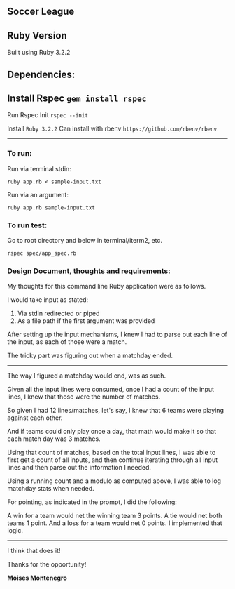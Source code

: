 ## Soccer League

## Ruby Version
Built using Ruby 3.2.2

## Dependencies:

Install Rspec
`gem install rspec`
---

Run Rspec Init
`rspec --init`

Install `Ruby 3.2.2`
Can install with rbenv
`https://github.com/rbenv/rbenv`

---


### To run:

Run via terminal stdin:

`ruby app.rb < sample-input.txt`

Run via an argument:

`ruby app.rb sample-input.txt`


### To run test:
Go to root directory and below in terminal/iterm2, etc.

`rspec spec/app_spec.rb`



### Design Document, thoughts and requirements:

My thoughts for this command line Ruby application were as follows.

I would take input as stated:
1. Via stdin redirected or piped
2. As a file path if the first argument was provided

After setting up the input mechanisms, I knew I had to parse out each line of the input, as each of those were a match.

The tricky part was figuring out when a matchday ended.

---

The way I figured a matchday would end, was as such. 

Given all the input lines were consumed, once I had a count of the
input lines, I knew that those were the number of matches.

So given I had 12 lines/matches, let's say, I knew that 6 teams were playing against each other.

And if teams could only play once a day, that math would make it so that each match day was 3 matches.

Using that count of matches, based on the total input lines, I was able to first get a count of all inputs, and then
continue iterating through all input lines and then parse out the information I needed.

Using a running count and a modulo as computed above, I was able to log matchday stats when needed. 

For pointing, as indicated in the prompt, I did the following:

A win for a team would net the winning team 3 points.
A tie would net both teams 1 point.
And a loss for a team would net 0 points.
I implemented that logic.

---

I think that does it!

Thanks for the opportunity!

**Moises Montenegro**